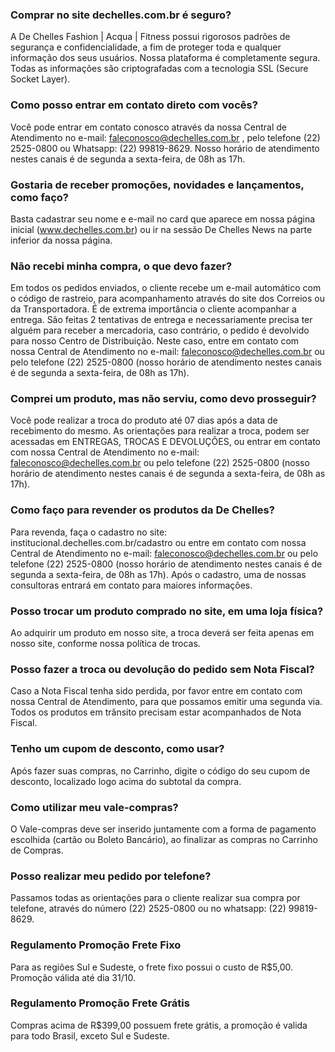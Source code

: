 ### Comprar no site dechelles.com.br é seguro?

A De Chelles Fashion | Acqua | Fitness possui rigorosos padrões de segurança e confidencialidade, a fim de proteger toda e qualquer informação dos seus usuários. Nossa plataforma é completamente segura. Todas as informações são criptografadas com a tecnologia SSL (Secure Socket Layer).
<br />

### Como posso entrar em contato direto com vocês?

Você pode entrar em contato conosco através da nossa Central de Atendimento no e-mail: faleconosco@dechelles.com.br , pelo telefone (22) 2525-0800 ou Whatsapp: (22) 99819-8629. Nosso horário de atendimento nestes canais é de segunda a sexta-feira, de 08h as 17h.
<br />

### Gostaria de receber promoções, novidades e lançamentos, como faço?

Basta cadastrar seu nome e e-mail no card que aparece em nossa página inicial (www.dechelles.com.br) ou ir na sessão De Chelles News na parte inferior da nossa página.
<br />

### Não recebi minha compra, o que devo fazer?

Em todos os pedidos enviados, o cliente recebe um e-mail automático com o código de rastreio, para acompanhamento através do site dos Correios ou da Transportadora. É de extrema importância o cliente acompanhar a entrega. São feitas 2 tentativas de entrega e necessariamente precisa ter alguém para receber a mercadoria, caso contrário, o pedido é devolvido para nosso Centro de Distribuição. Neste caso, entre em contato com nossa Central de Atendimento no e-mail: faleconosco@dechelles.com.br ou pelo telefone (22) 2525-0800 (nosso horário de atendimento nestes canais é de segunda a sexta-feira, de 08h as 17h).
<br />

### Comprei um produto, mas não serviu, como devo prosseguir?

Você pode realizar a troca do produto até 07 dias após a data de recebimento do mesmo. As orientações para realizar a troca, podem ser acessadas em ENTREGAS, TROCAS E DEVOLUÇÕES, ou entrar em contato com nossa Central de Atendimento no e-mail: faleconosco@dechelles.com.br ou pelo telefone (22) 2525-0800 (nosso horário de atendimento nestes canais é de segunda a sexta-feira, de 08h as 17h).
<br />

### Como faço para revender os produtos da De Chelles?

Para revenda, faça o cadastro no site: institucional.dechelles.com.br/cadastro ou entre em contato com nossa Central de Atendimento no e-mail: faleconosco@dechelles.com.br ou pelo telefone (22) 2525-0800 (nosso horário de atendimento nestes canais é de segunda a sexta-feira, de 08h as 17h). Após o cadastro, uma de nossas consultoras entrará em contato para maiores informações.
<br />

### Posso trocar um produto comprado no site, em uma loja física?

Ao adquirir um produto em nosso site, a troca deverá ser feita apenas em nosso site, conforme nossa política de trocas.
<br />

### Posso fazer a troca ou devolução do pedido sem Nota Fiscal?

Caso a Nota Fiscal tenha sido perdida, por favor entre em contato com nossa Central de Atendimento, para que possamos emitir uma segunda via. Todos os produtos em trânsito precisam estar acompanhados de Nota Fiscal.
<br />

### Tenho um cupom de desconto, como usar?

Após fazer suas compras, no Carrinho, digite o código do seu cupom de desconto, localizado logo acima do subtotal da compra.
<br />

### Como utilizar meu vale-compras?

O Vale-compras deve ser inserido juntamente com a forma de pagamento escolhida (cartão ou Boleto Bancário), ao finalizar as compras no Carrinho de Compras.
<br />

### Posso realizar meu pedido por telefone?

Passamos todas as orientações para o cliente realizar sua compra por telefone, através do número (22) 2525-0800 ou no whatsapp: (22) 99819-8629.
<br />

### Regulamento Promoção Frete Fixo

Para as regiões Sul e Sudeste, o frete fixo possui o custo de R\$5,00. Promoção válida até dia 31/10.
<br />

### Regulamento Promoção Frete Grátis

Compras acima de R\$399,00 possuem frete grátis, a promoção é valida para todo Brasil, exceto Sul e Sudeste.
<br />
